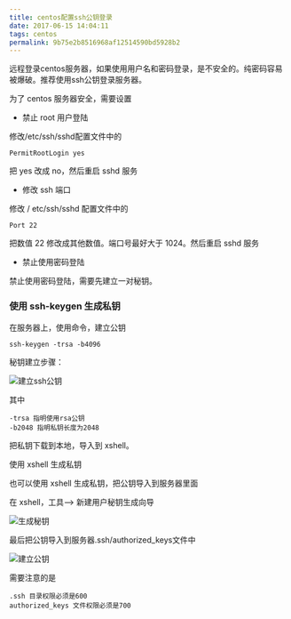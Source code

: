 ```yaml
---
title: centos配置ssh公钥登录
date: 2017-06-15 14:04:11
tags: centos
permalink: 9b75e2b8516968af12514590bd5928b2
---
```

远程登录centos服务器，如果使用用户名和密码登录，是不安全的。纯密码容易被爆破。推荐使用ssh公钥登录服务器。


为了 centos 服务器安全，需要设置

+ 禁止 root 用户登陆

修改/etc/ssh/sshd配置文件中的
```
PermitRootLogin yes
```
把 yes 改成 no，然后重启 sshd 服务

+ 修改 ssh 端口

修改 / etc/ssh/sshd 配置文件中的
```
Port 22
```
把数值 22 修改成其他数值。端口号最好大于 1024。然后重启 sshd 服务

+ 禁止使用密码登陆

禁止使用密码登陆，需要先建立一对秘钥。

### 使用 ssh-keygen 生成私钥

在服务器上，使用命令，建立公钥
```
ssh-keygen -trsa -b4096
```
秘钥建立步骤：

![建立ssh公钥](https://tebak.oss-cn-hangzhou.aliyuncs.com/img/2018/09/29/b842dcc6.jpg)

其中
```
-trsa 指明使用rsa公钥
-b2048 指明私钥长度为2048
```
把私钥下载到本地，导入到 xshell。

使用 xshell 生成私钥

也可以使用 xshell 生成私钥，把公钥导入到服务器里面

在 xshell，工具–> 新建用户秘钥生成向导

![生成秘钥](https://tebak.oss-cn-hangzhou.aliyuncs.com/img/2018/09/29/9702f5f1.jpg)

最后把公钥导入到服务器.ssh/authorized_keys文件中

![建立公钥](https://tebak.oss-cn-hangzhou.aliyuncs.com/img/2018/09/29/b4b87ef2.jpg)

需要注意的是
```
.ssh 目录权限必须是600
authorized_keys 文件权限必须是700
```
